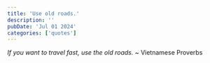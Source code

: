```yaml
---
title: 'Use old roads.'
description: ''
pubDate: 'Jul 01 2024'
categories: ['quotes']
---
```


_If you want to travel fast, use the old roads._ ~ Vietnamese Proverbs
